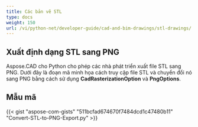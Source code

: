 ```yaml
---
title: Các bản vẽ STL
type: docs
weight: 150
url: /vi/python-net/developer-guide/cad-and-bim-drawings/stl-drawings/
---
```


## **Xuất định dạng STL sang PNG**

Aspose.CAD cho Python cho phép các nhà phát triển xuất file STL sang PNG. Dưới đây là đoạn mã minh họa cách truy cập file STL và chuyển đổi nó sang PNG bằng cách sử dụng **CadRasterizationOption** và **PngOptions**.

## Mẫu mã

{{< gist "aspose-com-gists" "511bcfad674670f7484dcd1c47480b11" "Convert-STL-to-PNG-Export.py" >}}
